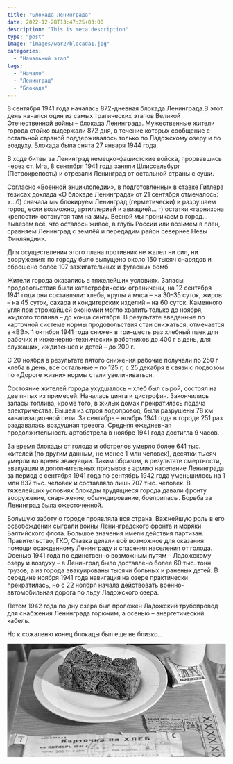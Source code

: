 ```yaml
---
title: "Блокада Ленинграда"
date: 2022-12-28T13:47:25+03:00
description: "This is meta description"
type: "post"
image: "images/war2/blocada1.jpg"
categories:
  - "Начальный этап"
tags:
  - "Начало"
  - "Ленинград"
  - "Блокада"
---
```


8 сентября 1941 года началась 872-дневная блокада Ленинграда.В этот день начался один из самых трагических этапов Великой Отечественной войны – блокада Ленинграда. Мужественные жители города стойко выдержали 872 дня, в течение которых сообщение с остальной страной поддерживалось только по Ладожскому озеру и по воздуху. Блокада была снята 27 января 1944 года.

В ходе битвы за Ленинград немецко-фашистские войска, прорвавшись через ст. Мга, 8 сентября 1941 года заняли Шлиссельбург (Петрокрепость) и отрезали Ленинград от остальной страны с суши.

Согласно «Военной энциклопедии», в подготовленных в ставке Гитлера тезисах доклада «О блокаде Ленинграда» от 21 сентября отмечалось: «…б) сначала мы блокируем Ленинград (герметически) и разрушаем город, если возможно, артиллерией и авиацией… г) остатки «гарнизона крепости» останутся там на зиму. Весной мы проникаем в город… вывезем всё, что осталось живое, в глубь России или возьмем в плен, сравняем Ленинград с землёй и передадим район севернее Невы Финляндии».

Для осуществления этого плана противник не жалел ни сил, ни вооружения: по городу было выпущено около 150 тысяч снарядов и сброшено более 107 зажигательных и фугасных бомб.

Жители города оказались в тяжелейших условиях. Запасы продовольствия были катастрофически ограничены, на 12 сентября 1941 года они составляли: хлеба, крупы и мяса – на 30–35 суток, жиров – на 45 суток, сахара и кондитерских изделий – на 60 суток. Каменного угля при строжайшей экономии могло хватить только до ноября, жидкого топлива – до конца сентября. В результате введенные по карточной системе нормы продовольствия стаи снижаться, отмечается в «ВЭ». 1 октября 1941 года снижен в три–шесть раз хлебный паек для рабочих и инженерно-технических работников до 400 г в день, для служащих, иждивенцев и детей – до 200 г.

С 20 ноября в результате пятого снижения рабочие получали по 250 г хлеба в день, все остальные – по 125 г, с 25 декабря в связи с подвозом по «Дороге жизни» нормы стали увеличиваться.

Состояние жителей города ухудшалось – хлеб был сырой, состоял на две пятых из примесей. Началась цинга и дистрофия. Закончились запасы топлива, кроме того, в жилых домах прекратилась подача электричества. Вышел из строя водопровод, были разрушены 78 км канализационной сети. За сентябрь – ноябрь 1941 года в городе 251 раз раздавалась воздушная тревога. Средняя ежедневная продолжительность артобстрела в ноябре 1941 года достигла 9 часов.

За время блокады от голода и обстрелов умерло более 641 тыс. жителей (по другим данным, не менее 1 млн человек), десятки тысяч умерли во время эвакуации. Таким образом, в результате смертности, эвакуации и дополнительных призывов в армию население Ленинграда за период с сентября 1941 года по сентябрь 1942 года уменьшилось на 1 млн 837 тыс. человек и составляло лишь 707 тыс. человек. В тяжелейших условиях блокады трудящиеся города давали фронту вооружение, снаряжение, обмундирование, боеприпасы. Борьба за Ленинград была ожесточенной.

Большую заботу о городе проявляла вся страна. Важнейшую роль в его освобождении сыграли воины Ленинградского фронта и моряки Балтийского флота. Большое значения имели действия партизан. Правительство, ГКО, Ставка делали всё возможное для оказания помощи осажденному Ленинграду и спасения населения от голода. Осенью 1941 года по единственно возможным путям – Ладожскому озеру и воздуху – в Ленинград было доставлено более 60 тыс. тонн грузов, а из города эвакуированы тысячи больных и раненых детей. В середине ноября 1941 года навигация на озере практически прекратилась, но с 22 ноября начала действовать военно-автомобильная дорога по льду Ладожского озера.

Летом 1942 года по дну озера был проложен Ладожский трубопровод для снабжения Ленинграда горючим, а осенью – энергетический кабель.

Но к сожаленю конец блокады был еще не близко...



![](../../../images/war2/blocada2.jpg)






